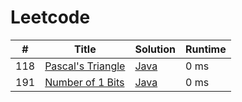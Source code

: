 # Leetcode

| # | Title | Solution | Runtime |
|---| ----- | -------- | ------- |
|118|[ Pascal's Triangle](https://leetcode.com/problems/pascals-triangle/)|[Java](./solutions/118.%20Pascal's%20Triangle.java)|0 ms|
|191|[ Number of 1 Bits](https://leetcode.com/problems/number-of-1-bits/)|[Java](./solutions/191.%20Number%20of%201%20Bits.java)|0 ms|
